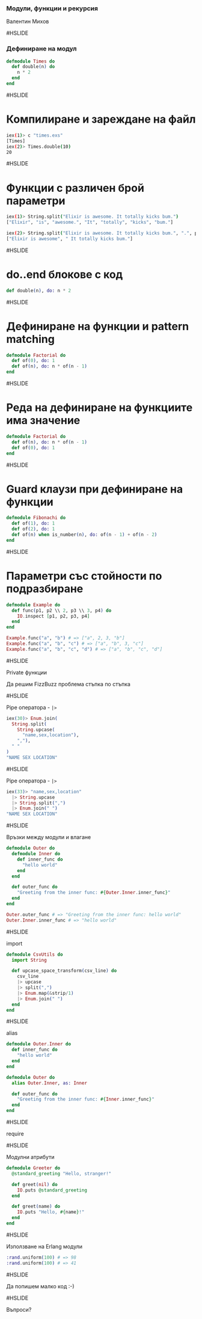 ### Модули, функции и рекурсия

Валентин Михов

#HSLIDE

### Дефиниране на модул

```elixir
defmodule Times do
  def double(n) do
    n * 2
  end
end
```

#HSLIDE

# Компилиране и зареждане на файл

```bash
iex(1)> c "times.exs"
[Times]
iex(2)> Times.double(10)
20
```

#HSLIDE

# Функции с различен брой параметри

```bash
iex(1)> String.split("Elixir is awesome. It totally kicks bum.")
["Elixir", "is", "awesome.", "It", "totally", "kicks", "bum."]

iex(2)> String.split("Elixir is awesome. It totally kicks bum.", ".", parts: 2)
["Elixir is awesome", " It totally kicks bum."]
```

#HSLIDE

# do..end блокове с код

```elixir
def double(n), do: n * 2
```

#HSLIDE

# Дефиниране на функции и pattern matching

```elixir
defmodule Factorial do
  def of(0), do: 1
  def of(n), do: n * of(n - 1)
end
```

#HSLIDE

# Реда на дефиниране на функциите има значение

```elixir
defmodule Factorial do
  def of(n), do: n * of(n - 1)
  def of(0), do: 1
end
```

#HSLIDE

# Guard клаузи при дефиниране на функции

```elixir
defmodule Fibonachi do
  def of(1), do: 1
  def of(2), do: 1
  def of(n) when is_number(n), do: of(n - 1) + of(n - 2)
end
```

#HSLIDE

# Параметри със стойности по подразбиране

```elixir
defmodule Example do
  def func(p1, p2 \\ 2, p3 \\ 3, p4) do
    IO.inspect [p1, p2, p3, p4]
  end
end

Example.func("a", "b") # => ["a", 2, 3, "b"]
Example.func("a", "b", "c") # => ["a", "b", 3, "c"]
Example.func("a", "b", "c", "d") # => ["a", "b", "c", "d"]
```

#HSLIDE

Private функции

Да решим FizzBuzz проблема стъпка по стъпка

#HSLIDE

Pipe оператора - `|>`

```elixir
iex(30)> Enum.join(
  String.split(
    String.upcase(
      "name,sex,location"),
    ","),
  " "
)
"NAME SEX LOCATION"
```

#HSLIDE

Pipe оператора - `|>`

```elixir
iex(33)> "name,sex,location"
  |> String.upcase
  |> String.split(",")
  |> Enum.join(" ")
"NAME SEX LOCATION"
```

#HSLIDE

Връзки между модули и влагане

```elixir
defmodule Outer do
  defmodule Inner do
    def inner_func do
      "hello world"
    end
  end

  def outer_func do
    "Greeting from the inner func: #{Outer.Inner.inner_func}"
  end
end

Outer.outer_func # => "Greeting from the inner func: hello world"
Outer.Inner.inner_func # => "hello world"
```

#HSLIDE

import

```elixir
defmodule CsvUtils do
  import String

  def upcase_space_transform(csv_line) do
    csv_line
    |> upcase
    |> split(",")
    |> Enum.map(&strip/1)
    |> Enum.join(" ")
  end
end
```

#HSLIDE

alias

```elixir
defmodule Outer.Inner do
  def inner_func do
    "hello world"
  end
end

defmodule Outer do
  alias Outer.Inner, as: Inner

  def outer_func do
    "Greeting from the inner func: #{Inner.inner_func}"
  end
end
```

#HSLIDE

require

#HSLIDE

Модулни атрибути

```elixir
defmodule Greeter do
  @standard_greeting "Hello, stranger!"

  def greet(nil) do
    IO.puts @standard_greeting
  end

  def greet(name) do
    IO.puts "Hello, #{name}!"
  end
end
```

#HSLIDE

Използване на Erlang модули

```elixir
:rand.uniform(100) # => 98
:rand.uniform(100) # => 41
```

#HSLIDE

Да попишем малко код :-)

#HSLIDE

Въпроси?
